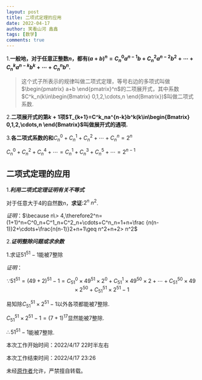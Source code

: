```yaml
---
layout: post
title: 二项式定理的应用
date: 2022-04-17
author: 笑看山河 鑫鑫
tags: [数学]
comments: true
---
```


1.**一般地，对于任意正整数$n$，都有$(a+b)^n=C_n^0a^{n-1}b+C^2_na^{n-2}b^2+\cdots+C^k_na^{n-k}b^k+\cdots+C^n_nb^n$.**

> 这个式子所表示的规律叫做二项式定理，等号右边的多项式叫做$\begin{pmatrix} a+b \end{pmatrix}^n$的二项展开式，其中系数$C^k_n(k\in\begin{Bmatrix} 0,1,2,\cdots,n \end{Bmatrix})$叫做二项式系数.

2.**二项展开式的第$k+1$项$T_{k+1}=C^k_na^{n-k}b^k(k\in\begin{Bmatrix} 0,1,2,\cdots,n \end{Bmatrix}$叫做展开式的通项.**

3.**各二项式系数的和**$C^0_n+C^1_n+C^2_n+\cdots+C^n_n=2^n$

$C^0_n+C^2_n+C^4_n+\cdots=C^1_n+C^3_n+C^5_n+\cdots=2^{n-1}$

## 二项式定理的应用

1.**_利用二项式定理证明有关不等式_**

对于任意大于4的自然数$n$，**求证**:$2^n\> n^2$.

*证明*：$\because n\> 4,\therefore2^n=(1+1)^n=C^0_n+C^1_n+C^2_n+\cdots+C^n_n=1+n+\frac {n(n-1)}2+\cdots+\frac{n(n-1)}2+n+1\geq n^2+n+2> n^2$

2.**_证明整除问题或求余数_**

1.求证$51^{51}-1$能被7整除

*证明*：

$$
\because51^{51}=(49+2)^{51}-1=C^0_{51}\times49^{51}\times2^0+C^1_{51}\times49^{50}\times2+\cdots+C^{50}_{51}\times49\times2^{50}+C^{51}_{51}\times2^{51}-1
$$

易知除$C^{51}_{51}\times2^{51}-1$以外各项都能被7整除.

$C^{51}_{51}\times2^{51}-1=(7+1)^{17}$显然能被7整除.

$\therefore51^{51}-1$能被7整除.

本次工作开始时间：2022/4/17 22时半左右

本次工作结束时间：2022/4/17 23:26

未经[原作者](mailto:reprint@xilong.tk)允许，严禁擅自转载。

